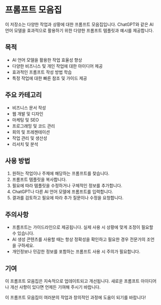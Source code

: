 # 프롬프트 모음집

이 저장소는 다양한 작업과 상황에 대한 프롬프트 모음집입니다. ChatGPT와 같은 AI 언어 모델을 효과적으로 활용하기 위한 다양한 프롬프트 템플릿과 예시를 제공합니다.

## 목적

- AI 언어 모델을 활용한 작업 효율성 향상
- 다양한 비즈니스 및 개인 작업에 대한 아이디어 제공
- 효과적인 프롬프트 작성 방법 학습
- 특정 작업에 대한 빠른 참조 및 가이드 제공

## 주요 카테고리

- 비즈니스 문서 작성
- 웹 개발 및 디자인
- 마케팅 및 SEO
- 프로그래밍 및 코드 관리
- 회의 및 프레젠테이션
- 작업 관리 및 생산성
- 리서치 및 분석

## 사용 방법

1. 원하는 작업이나 주제에 해당하는 프롬프트를 찾습니다.
2. 프롬프트 템플릿을 복사합니다.
3. 필요에 따라 템플릿을 수정하거나 구체적인 정보를 추가합니다.
4. ChatGPT나 다른 AI 언어 모델에 프롬프트를 입력합니다.
5. 결과를 검토하고 필요에 따라 추가 질문이나 수정을 요청합니다.

## 주의사항

- 프롬프트는 가이드라인으로 제공됩니다. 실제 사용 시 상황에 맞게 조정이 필요할 수 있습니다.
- AI 생성 콘텐츠를 사용할 때는 항상 정확성을 확인하고 필요한 경우 전문가의 조언을 구하세요.
- 개인정보나 민감한 정보를 포함하는 프롬프트 사용 시 주의가 필요합니다.

## 기여

이 프롬프트 모음집은 지속적으로 업데이트되고 개선됩니다. 새로운 프롬프트 아이디어나 개선 사항이 있다면 언제든 기여해 주시기 바랍니다.

이 프롬프트 모음집이 여러분의 작업과 창의적인 과정에 도움이 되기를 바랍니다!